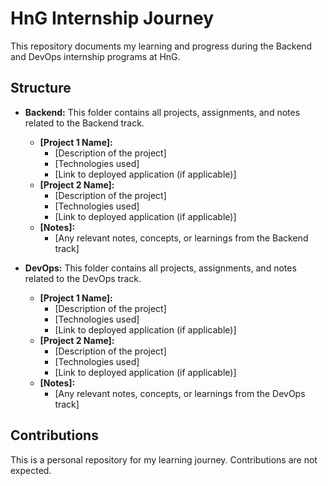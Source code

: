 # HnG Internship Journey

This repository documents my learning and progress during the Backend and DevOps internship programs at HnG. 

## Structure

* **Backend:** This folder contains all projects, assignments, and notes related to the Backend track. 
    * **[Project 1 Name]:** 
        * [Description of the project]
        * [Technologies used]
        * [Link to deployed application (if applicable)]
    * **[Project 2 Name]:** 
        * [Description of the project]
        * [Technologies used]
        * [Link to deployed application (if applicable)]
    * **[Notes]:** 
        * [Any relevant notes, concepts, or learnings from the Backend track] 

* **DevOps:** This folder contains all projects, assignments, and notes related to the DevOps track.
    * **[Project 1 Name]:** 
        * [Description of the project]
        * [Technologies used]
        * [Link to deployed application (if applicable)]
    * **[Project 2 Name]:** 
        * [Description of the project]
        * [Technologies used]
        * [Link to deployed application (if applicable)]
    * **[Notes]:** 
        * [Any relevant notes, concepts, or learnings from the DevOps track]

## Contributions

This is a personal repository for my learning journey. Contributions are not expected.
